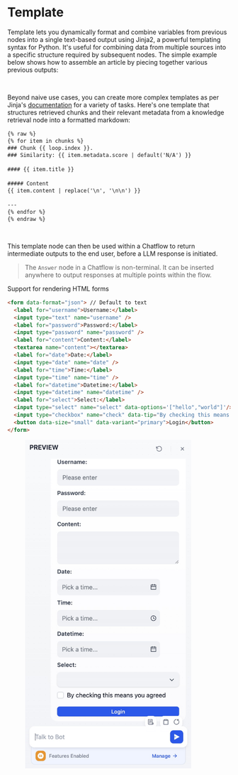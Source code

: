 # Template

Template lets you dynamically format and combine variables from previous nodes into a single text-based output using Jinja2, a powerful templating syntax for Python. It's useful for combining data from multiple sources into a specific structure required by subsequent nodes. The simple example below shows how to assemble an article by piecing together various previous outputs:

<figure><img src="../../../.gitbook/assets/image (158).png" alt="" width="375"><figcaption></figcaption></figure>

Beyond naive use cases, you can create more complex templates as per Jinja's [documentation](https://jinja.palletsprojects.com/en/3.1.x/templates/) for a variety of tasks. Here's one template that structures retrieved chunks and their relevant metadata from a knowledge retrieval node into a formatted markdown:

```Plain
{% raw %}
{% for item in chunks %}
### Chunk {{ loop.index }}. 
### Similarity: {{ item.metadata.score | default('N/A') }}

#### {{ item.title }}

##### Content
{{ item.content | replace('\n', '\n\n') }}

---
{% endfor %}
{% endraw %}
```

<figure><img src="../../../.gitbook/assets/image (159).png" alt=""><figcaption></figcaption></figure>

This template node can then be used within a Chatflow to return intermediate outputs to the end user, before a LLM response is initiated.

> The `Answer` node in a Chatflow is non-terminal. It can be inserted anywhere to output responses at multiple points within the flow.

Support for rendering HTML forms

```html
<form data-format="json"> // Default to text
  <label for="username">Username:</label>
  <input type="text" name="username" />
  <label for="password">Password:</label>
  <input type="password" name="password" />
  <label for="content">Content:</label>
  <textarea name="content"></textarea>
  <label for="date">Date:</label>
  <input type="date" name="date" />
  <label for="time">Time:</label>
  <input type="time" name="time" />
  <label for="datetime">Datetime:</label>
  <input type="datetime" name="datetime" />
  <label for="select">Select:</label>
  <input type="select" name="select" data-options='["hello","world"]'/>
  <input type="checkbox" name="check" data-tip="By checking this means you agreed"/>
  <button data-size="small" data-variant="primary">Login</button>
</form>
```

<figure><img src="../../../.gitbook/assets/form_002.jpg" alt="" width="375"><figcaption></figcaption></figure>